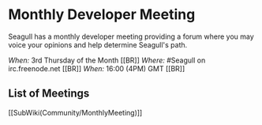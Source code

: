 <!-- Name: Community/MonthlyMeeting -->
<!-- Version: 4 -->
<!-- Last-Modified: 2006/10/17 09:33:55 -->
<!-- Author: aj -->
# Monthly Developer Meeting

Seagull has a monthly developer meeting providing a forum where you may voice your opinions and help determine Seagull's path. 

*When:* 3rd Thursday of the Month [[BR]]
*Where:* #Seagull on irc.freenode.net [[BR]]
*When:* 16:00 (4PM) GMT [[BR]]

## List of Meetings
[[SubWiki(Community/MonthlyMeeting)]]